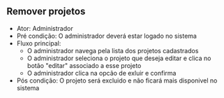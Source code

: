 ## Remover projetos
* Ator: Administrador
* Pré condição: O administrador deverá estar logado no sistema
* Fluxo principal:
  - O administrador navega pela lista dos projetos cadastrados
  - O administrador seleciona o projeto que deseja editar e clica no botão "editar" associado a esse projeto
  - O administrador clica na opcão de exluir e confirma
* Pós condição: O projeto será excluido e não ficará mais disponivel no sistema
